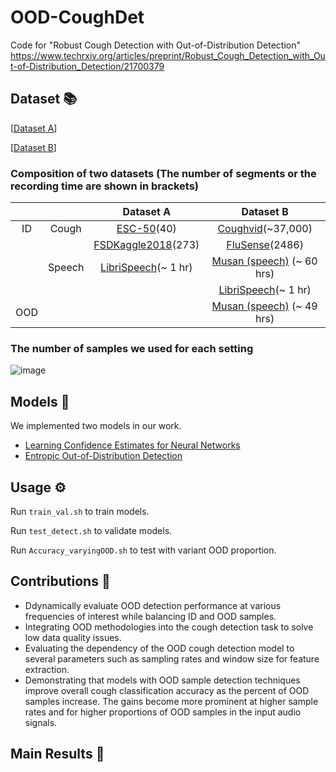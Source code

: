 # OOD-CoughDet

Code for "Robust Cough Detection with Out-of-Distribution Detection" https://www.techrxiv.org/articles/preprint/Robust_Cough_Detection_with_Out-of-Distribution_Detection/21700379

## Dataset :books:

[[Dataset A](https://drive.google.com/drive/u/1/folders/17ITho6nIlWE9gHzbZRIGQUZf-tYWf7_M)]

[[Dataset B](https://drive.google.com/drive/u/1/folders/17ITho6nIlWE9gHzbZRIGQUZf-tYWf7_M)]

### Composition of two datasets (The number of segments or the recording time are shown in brackets)
|        |         | Dataset A          | Dataset B   |
|:------:|:-------:|:--------------:|:--------------:|
|ID      | Cough   | [ESC-50](https://github.com/karolpiczak/ESC-50)(40)|  [Coughvid](https://www.nature.com/articles/s41597-021-00937-4)(~37,000)  |
|        |         | [FSDKaggle2018](https://zenodo.org/record/2552860#.Y-uyxnbMJD8)(273) | [FluSense](https://github.com/Forsad/FluSense-data)(2486) |
|        | Speech  | [LibriSpeech](http://www.openslr.org/12)(~ 1 hr) | [Musan (speech)](https://www.openslr.org/17/) (~ 60 hrs)    |
|        |         |                |   [LibriSpeech](http://www.openslr.org/12)(~ 1 hr)   |
| OOD    |         |         |    [Musan (speech)](https://www.openslr.org/17/) (~ 49 hrs)    |


### The number of samples we used for each setting
![image](https://user-images.githubusercontent.com/42790131/218791280-c7f6858f-29ec-4957-b1da-c95a50770ebd.png)



## Models :robot:
We implemented two models in our work.
- [Learning Confidence Estimates for Neural Networks](https://github.com/uoguelph-mlrg/confidence_estimation)
- [Entropic Out-of-Distribution Detection](https://github.com/dlmacedo/entropic-out-of-distribution-detection)


## Usage :gear:
Run `train_val.sh` to train models.

Run `test_detect.sh` to validate models.

Run `Accuracy_varyingOOD.sh` to test with variant OOD proportion.

## Contributions :handshake:
  - Ddynamically evaluate OOD detection performance at various frequencies of interest while balancing ID and OOD samples.
  - Integrating OOD methodologies into the cough detection task to solve low data quality issues. 
  - Evaluating the dependency of the OOD cough detection model to several parameters such as sampling rates and window size for feature extraction. 
  - Demonstrating that models with OOD sample detection techniques improve overall cough classification accuracy as the percent of OOD samples increase. The gains become more prominent at higher sample rates and for higher proportions of OOD samples in the input audio signals.
  
## Main Results :memo:

